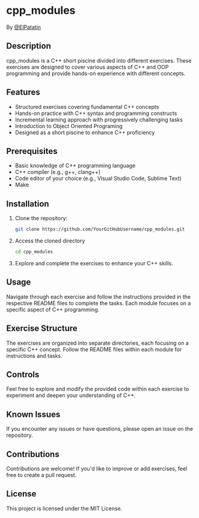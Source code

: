 # cpp_modules
By [@ElPatatin](https://github.com/ElPatatin)

## Description

cpp_modules is a C++ short piscine divided into different exercises. These exercises are designed to cover various aspects of C++ and OOP programming and provide hands-on experience with different concepts.

## Features

- Structured exercises covering fundamental C++ concepts
- Hands-on practice with C++ syntax and programming constructs
- Incremental learning approach with progressively challenging tasks
- Introduction to Object Oriented Programing
- Designed as a short piscine to enhance C++ proficiency

## Prerequisites

- Basic knowledge of C++ programming language
- C++ compiler (e.g., g++, clang++)
- Code editor of your choice (e.g., Visual Studio Code, Sublime Text)
- Make

## Installation

1. Clone the repository:
    ```bash
    git clone https://github.com/YourGitHubUsername/cpp_modules.git
    ```
2. Access the cloned directory
    ```bash
    cd cpp_modules
    ```
3. Explore and complete the exercises to enhance your C++ skills.

## Usage

Navigate through each exercise and follow the instructions provided in the respective README files to complete the tasks. Each module focuses on a specific aspect of C++ programming.

## Exercise Structure

The exercises are organized into separate directories, each focusing on a specific C++ concept. Follow the README files within each module for instructions and tasks.

## Controls

Feel free to explore and modify the provided code within each exercise to experiment and deepen your understanding of C++.

## Known Issues

If you encounter any issues or have questions, please open an issue on the repository.

## Contributions

Contributions are welcome! If you'd like to improve or add exercises, feel free to create a pull request.

## License

This project is licensed under the MIT License.
